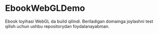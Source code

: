 # EbookWebGLDemo
Ebook loyihasi WebGL da build qilindi. Beriladigan domainga joylashni test qilish uchun ushbu repositorydan foydalanayabman.
